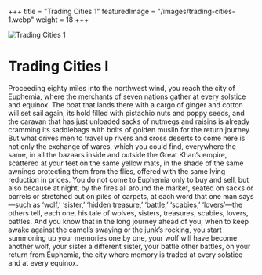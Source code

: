 +++
title = "Trading Cities 1"
featuredImage = "/images/trading-cities-1.webp"
weight = 18
+++

![Trading Cities 1](/images/trading-cities-1.webp)

# Trading Cities I

Proceeding eighty miles into the northwest wind, you reach the city of Euphemia, where the merchants of seven nations gather at every solstice and equinox. The boat that lands there with a cargo of ginger and cotton will set sail again, its hold filled with pistachio nuts and poppy seeds, and the caravan that has just unloaded sacks of nutmegs and raisins is already cramming its saddlebags with bolts of golden muslin for the return journey. But what drives men to travel up rivers and cross deserts to come here is not only the exchange of wares, which you could find, everywhere the same, in all the bazaars inside and outside the Great Khan’s empire, scattered at your feet on the same yellow mats, in the shade of the same awnings protecting them from the flies, offered with the same lying reduction in prices. You do not come to Euphemia only to buy and sell, but also because at night, by the fires all around the market, seated on sacks or barrels or stretched out on piles of carpets, at each word that one man says—such as ‘wolf,’ ‘sister,’ ‘hidden treasure,’ ‘battle,’ ‘scabies,’ ‘lovers’—the others tell, each one, his tale of wolves, sisters, treasures, scabies, lovers, battles. And you know that in the long journey ahead of you, when to keep awake against the camel’s swaying or the junk’s rocking, you start summoning up your memories one by one, your wolf will have become another wolf, your sister a different sister, your battle other battles, on your return from Euphemia, the city where memory is traded at every solstice and at every equinox.